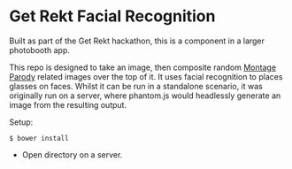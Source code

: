 # Get Rekt Facial Recognition

Built as part of the Get Rekt hackathon, this is a component in a larger photobooth app.

This repo is designed to take an image, then composite random [Montage Parody](http://knowyourmeme.com/memes/subcultures/montage-parodies) related images over the top of it. It uses facial recognition to places glasses on faces. Whilst it can be run in a standalone scenario, it was originally run on a server, where phantom.js would headlessly generate an image from the resulting output.

Setup:
````
$ bower install
````

- Open directory on a server.
